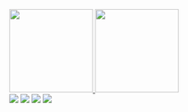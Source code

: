 <div>
  <a href="https://github.com/LeehXD">
   <img height = "150em" src = "https://github-readme-stats.vercel.app/api/top-langs/?username=LeehXD&layout=compact&langs_count=16&theme=dracula" />

  <img height = "150em" src = "https://github-readme-stats.vercel.app/api?username=LeehXD&show_icons=true&theme=dracula&include_all_commits=true&count_private=true" />
    
<div>                                                                                                                                                                                  <a href="https://api.whatsapp.com/send?phone=5514996070485&text=Ol%C3%A1%2C%20Tudo%20bem%3F%20Vim%20pelo%20seu%20perfil%20do%20GitHub." target="_blank"><img src = "https://img.shields.io/badge/WhatsApp-25D366?style=for-the-badge&logo=whatsapp&logoColor=white" _ blank ></a>                                                                                                    <a href="https://www.facebook.com/leeh310801/" target="_blank"><img src = "https://img.shields.io/badge/Facebook-1877F2?style=for-the-badge&logo=facebook&logoColor=white"></a>
  <a href="https://www.instagram.com/leeh.xp/?hl=pt" target="_blank"><img src = "https://img.shields.io/badge/Instagram-E4405F?style=for-the-badge&logo=instagram&logoColor=white"></a>
  <a href="https://www.linkedin.com/in/let%C3%ADcia-jord%C3%A3o-011389197/"><img src = "https://img.shields.io/badge/LinkedIn-0077B5?style=for-the-badge&logo=linkedin&logoColor=white"></a>
                                                                               

